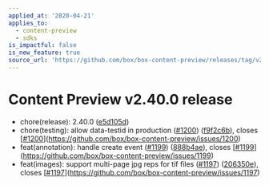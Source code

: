 ```yaml
---
applied_at: '2020-04-21'
applies_to:
  - content-preview
  - sdks
is_impactful: false
is_new_feature: true
source_url: 'https://github.com/box/box-content-preview/releases/tag/v2.40.0'
---
```


# Content Preview v2.40.0 release


* chore(release): 2.40.0 ([e5d105d](https://github.com/box/box-content-preview/commit[e5d105d](https://github.com/box/box-content-preview/commit/e5d105d)))
* chore(testing): allow data-testid in production ([#1200](https://github.com/box/box-content-preview/pull/1200)) ([f9f2c6b](https://github.com/box/box-content-preview/commit[f9f2c6b](https://github.com/box/box-content-preview/commit/f9f2c6b))), closes [[#1200](https://github.com/box/box-content-preview/pull/1200)](https://github.com/box/box-content-preview/issues/1200)
* feat(annotation): handle create event ([#1199](https://github.com/box/box-content-preview/pull/1199)) ([888b4ae](https://github.com/box/box-content-preview/commit[888b4ae](https://github.com/box/box-content-preview/commit/888b4ae))), closes [[#1199](https://github.com/box/box-content-preview/pull/1199)](https://github.com/box/box-content-preview/issues/1199)
* feat(images): support multi-page jpg reps for tif files ([#1197](https://github.com/box/box-content-preview/pull/1197)) ([206350e](https://github.com/box/box-content-preview/commit[206350e](https://github.com/box/box-content-preview/commit/206350e))), closes [[#1197](https://github.com/box/box-content-preview/pull/1197)](https://github.com/box/box-content-preview/issues/1197)



